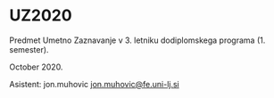 # UZ2020
Predmet Umetno Zaznavanje v 3. letniku dodiplomskega programa (1. semester).

October 2020.

Asistent: jon.muhovic
jon.muhovic@fe.uni-lj.si